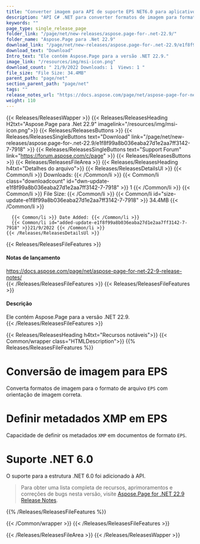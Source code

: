 ```yaml
---
title: "Converter imagem para API de suporte EPS NET6.0 para aplicativos C#, ASP.NET"
description: "API C# .NET para converter formatos de imagem para formato de arquivo EPS com orientação de imagem correta, Definir metadados XMP em documentos EPS, Suporte para .NET6.0 disponível."
keywords: ""
page_type: single_release_page
folder_link: "/page/net/new-releases/aspose.page-for-.net-22.9/"
folder_name: "Aspose.Page para .Net 22.9"
download_link: "/page/net/new-releases/aspose.page-for-.net-22.9/e1f8f99a8b036eaba27d1e2aa7ff3142-7-7918"
download_text: "Download"
Intro_text: "Ele contém Aspose.Page para a versão .NET 22.9."
image_link: "/resources/img/msi-icon.png"
download_count: " 21/9/2022 Downloads: 1  Views: 1 "
file_size: "File Size: 34.4MB"
parent_path: "page/net"
section_parent_path: "page/net"
tags: ""
release_notes_url: "https://docs.aspose.com/page/net/aspose-page-for-net-22-9-release-notes/"
weight: 110
---
```


{{< Releases/ReleasesWapper >}}
{{< Releases/ReleasesHeading H2txt="Aspose.Page para .Net 22.9" imagelink="/resources/img/msi-icon.png">}}
{{< Releases/ReleasesButtons >}}
{{< Releases/ReleasesSingleButtons text="Download" link="/page/net/new-releases/aspose.page-for-.net-22.9/e1f8f99a8b036eaba27d1e2aa7ff3142-7-7918" >}}
{{< Releases/ReleasesSingleButtons text="Support Forum" link="https://forum.aspose.com/c/page" >}}
{{< Releases/ReleasesButtons >}}
{{< Releases/ReleasesFileArea >}}
{{< Releases/ReleasesHeading h4txt="Detalhes do arquivo">}}
{{< Releases/ReleasesDetailsUl >}}
{{< Common/li >}} Downloads: {{< /Common/li >}}
{{< Common/li class="downloadcount" id="dwn-update-e1f8f99a8b036eaba27d1e2aa7ff3142-7-7918" >}} 1 {{< /Common/li >}}
{{< Common/li >}} File Size: {{< /Common/li >}}
{{< Common/li id="size-update-e1f8f99a8b036eaba27d1e2aa7ff3142-7-7918" >}} 34.4MB {{< /Common/li >}}

      {{< Common/li >}} Date Added: {{< /Common/li >}}
      {{< Common/li id="added-update-e1f8f99a8b036eaba27d1e2aa7ff3142-7-7918" >}}21/9/2022 {{< /Common/li >}}
    {{< /Releases/ReleasesDetailsUl >}}

{{< Releases/ReleasesFileFeatures >}}
<h4>Notas de lançamento</h4><div> <a href='https://docs.aspose.com/page/net/aspose-page-for-net-22-9-release-notes/'>https://docs.aspose.com/page/net/aspose-page-for-net-22-9-release-notes/</a></div>
{{< /Releases/ReleasesFileFeatures >}}
{{< Releases/ReleasesFileFeatures >}}
<h4>Descrição</h4><div class="HTMLDescription"> Ele contém Aspose.Page para a versão .NET 22.9.</div>
{{< /Releases/ReleasesFileFeatures >}}

{{< Releases/ReleasesHeading h4txt="Recursos notáveis">}}
{{< Common/wrapper class="HTMLDescription">}}
{{% Releases/ReleasesFileFeatures %}}

# Conversão de imagem para EPS

Converta formatos de imagem para o formato de arquivo `EPS` com orientação de imagem correta.

# Definir metadados XMP em EPS

Capacidade de definir os metadados `XMP` em documentos de formato `EPS`.

# Suporte .NET 6.0

O suporte para a estrutura .NET 6.0 foi adicionado à API.

> Para obter uma lista completa de recursos, aprimoramentos e correções de bugs nesta versão, visite [Aspose.Page for .NET 22.9 Release Notes](https://docs.aspose.com/page/net/aspose-page-for-net-22-9-release-notes/).

{{% /Releases/ReleasesFileFeatures %}}

{{< /Common/wrapper >}}
{{< /Releases/ReleasesFileFeatures >}}

{{< /Releases/ReleasesFileArea >}}
{{< /Releases/ReleasesWapper >}}

